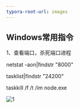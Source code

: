 ```yaml
---
typora-root-url: images
---
```


## Windows常用指令

1、查看端口，杀死端口进程

netstat -aon|findstr "8000"

tasklist|findstr "24200"

taskkill /f /t /im node.exe  

![1](1.png)